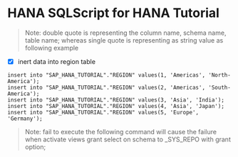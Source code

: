 # HANA SQLScript for HANA Tutorial

> Note: double quote is representing the column name, schema name, table name;
      whereas single quote is representing as string value as following example

- [x] inert data into region table
```
insert into "SAP_HANA_TUTORIAL"."REGION" values(1, 'Americas', 'North-America');
insert into "SAP_HANA_TUTORIAL"."REGION" values(2, 'Americas', 'South-America');
insert into "SAP_HANA_TUTORIAL"."REGION" values(3, 'Asia', 'India');
insert into "SAP_HANA_TUTORIAL"."REGION" values(4, 'Asia', 'Japan');
insert into "SAP_HANA_TUTORIAL"."REGION" values(5, 'Europe', 'Germany');
```
> Note: fail to execute the following command will cause the failure when activate views
grant select on schema <your schema> to _SYS_REPO with grant option;

